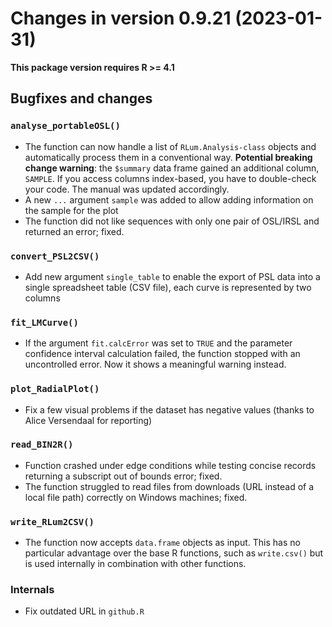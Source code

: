 




<!-- NEWS.md was auto-generated by NEWS.Rmd. Please DO NOT edit by hand!-->

# Changes in version 0.9.21 (2023-01-31)

**This package version requires R \>= 4.1**

## Bugfixes and changes

### `analyse_portableOSL()`

- The function can now handle a list of `RLum.Analysis-class` objects
  and automatically process them in a conventional way. **Potential
  breaking change warning**: the `$summary` data frame gained an
  additional column, `SAMPLE`. If you access columns index-based, you
  have to double-check your code. The manual was updated accordingly.
- A new `...` argument `sample` was added to allow adding information on
  the sample for the plot
- The function did not like sequences with only one pair of OSL/IRSL and
  returned an error; fixed.

### `convert_PSL2CSV()`

- Add new argument `single_table` to enable the export of PSL data into
  a single spreadsheet table (CSV file), each curve is represented by
  two columns

### `fit_LMCurve()`

- If the argument `fit.calcError` was set to `TRUE` and the parameter
  confidence interval calculation failed, the function stopped with an
  uncontrolled error. Now it shows a meaningful warning instead.

### `plot_RadialPlot()`

- Fix a few visual problems if the dataset has negative values (thanks
  to Alice Versendaal for reporting)

### `read_BIN2R()`

- Function crashed under edge conditions while testing concise records
  returning a subscript out of bounds error; fixed.
- The function struggled to read files from downloads (URL instead of a
  local file path) correctly on Windows machines; fixed.

### `write_RLum2CSV()`

- The function now accepts `data.frame` objects as input. This has no
  particular advantage over the base R functions, such as `write.csv()`
  but is used internally in combination with other functions.

### Internals

- Fix outdated URL in `github.R`
